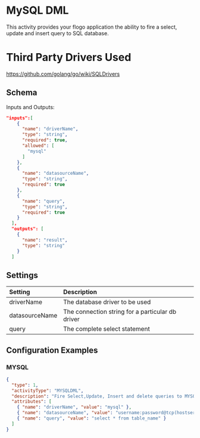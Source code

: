 
# MySQL DML
This activity provides your flogo application the ability to fire a select, update and insert query to SQL database.

# Third Party Drivers Used
https://github.com/golang/go/wiki/SQLDrivers



## Schema
Inputs and Outputs:

```json
"inputs":[
    {
      "name": "driverName",
      "type": "string",
      "required": true,
      "allowed": [
        "mysql"
      ]
    },
    {
      "name": "datasourceName",
      "type": "string",
      "required": true
    },
    {
      "name": "query",
      "type": "string",
      "required": true
    }
  ],
  "outputs": [
    {
      "name": "result",
      "type": "string"
    }
  ]
  ```
  
  ## Settings
| Setting     | Description    |
|:------------|:---------------|
| driverName  | The database driver to be used |    
| datasourceName | The connection string for a particular db driver |  
| query      | The complete select statement |  

## Configuration Examples
### MYSQL


```json
{
  "type": 1,
  "activityType": "MYSQLDML",
  "description": "Fire Select,Update, Insert and delete queries to MYSQL Database",
  "attributes": [
    { "name": "driverName", "value": "mysql" },
    { "name": "datasourceName", "value": "username:password@tcp(hostserver:port)/dbName" },
    { "name": "query", "value": "select * from table_name" }
  ]
}
```

